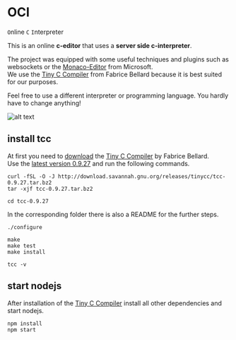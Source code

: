 # OCI

`O`nline `C` `I`nterpreter  
  
This is an online **c-editor** that uses a **server side c-interpreter**.  
  
The project was equipped with some useful techniques and plugins such as websockets or the [Monaco-Editor](https://microsoft.github.io/monaco-editor/) from Microsoft.  
We use the [Tiny C Compiler](https://bellard.org/tcc/) from Fabrice Bellard because it is best suited for our purposes.  
  
Feel free to use a different interpreter or programming language. You hardly have to change anything!

![alt text](https://github.com/Th3R3alDuk3/oncco/blob/main/public/index.gif "OCI")

## install tcc

At first you need to [download](http://download.savannah.gnu.org/releases/tinycc/) the [Tiny C Compiler](https://bellard.org/tcc/) by Fabrice Bellard.  
Use the [latest version 0.9.27](http://download.savannah.gnu.org/releases/tinycc/tcc-0.9.27.tar.bz2) and run the following commands.

```
curl -fSL -O -J http://download.savannah.gnu.org/releases/tinycc/tcc-0.9.27.tar.bz2
tar -xjf tcc-0.9.27.tar.bz2

cd tcc-0.9.27
```

In the corresponding folder there is also a README for the further steps.

```
./configure

make 
make test
make install

tcc -v
```

## start nodejs

After installation of the [Tiny C Compiler](https://bellard.org/tcc/) install all other dependencies and start nodejs.

```
npm install
npm start
```
